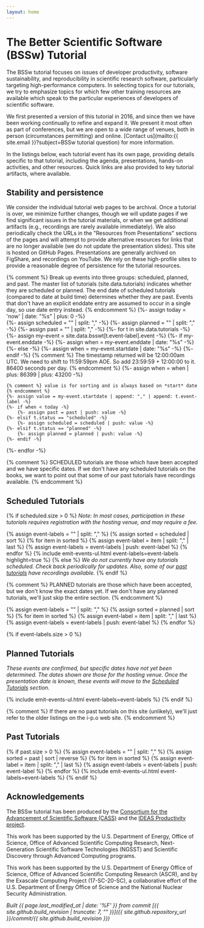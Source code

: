 ```yaml
---
layout: home
---
```

# The Better Scientific Software (BSSw) Tutorial

The BSSw tutorial focuses on issues of developer productivity, software sustainability, and reproducibility in scientific research software, particularly targeting high-performance computers.  In selecting topics for our tutorials, we try to emphasize topics for which few other training resources are available which speak to the particular experiences of developers of scientific software.

We first presented a version of this tutorial in 2016, and since then we have been working continually to refine and expand it.  We present it most often as part of conferences, but we are open to a wide range of venues, both in person (circumstances permitting) and online.  [Contact us](mailto:{{ site.email }}?subject=BSSw tutorial question) for more information.

In the listings below, each tutorial event has its own page, providing details specific to that tutorial, including the agenda, presentations, hands-on activities, and other resources.  Quick links are also provided to key tutorial artifacts, where available.

## Stability and persistence

We consider the individual tutorial web pages to be archival.  Once a tutorial is over, we minimize further changes, though we will update pages if we find significant issues in the tutorial materials, or when we get additional artifacts (e.g., recordings are rarely available immediately).  We also periodically check the URLs in the "Resources from Presentations" sections of the pages and will attempt to provide alternative resources for links that are no longer available (we do not update the presentation slides).  This site is hosted on GitHub Pages.  Presentations are generally archived on FigShare, and recordings on YouTube.  We rely on these high-profile sites to provide a reasonable degree of persistence for the tutorial resources.

{% comment %}
  Break up events into three groups: scheduled, planned, and past.
  The master list of tutorials (site.data.tutorials) indicates whether they are scheduled or planned.
  The end date of scheduled tutorials (compared to date at build time) determines whether they are past.
  Events that don't have an explicit enddate entry are assumed to occur in a single day, so use date entry instead.
{% endcomment %}
{%- assign today = 'now' | date: "%s" | plus: 0 -%}  
{%- assign scheduled = "" | split: "," -%}
{%- assign planned = "" | split: "," -%}
{%- assign past = "" | split: "," -%}
{%- for t in site.data.tutorials -%}
    {%- assign my-event = site.data.bsswt[t.event-label].event -%}
    {%- if my-event.enddate -%}
      {%- assign when = my-event.enddate | date: "%s" -%}
    {%- else -%}
       {%- assign when = my-event.startdate | date: "%s" -%}
    {%- endif -%}
    {% comment %} 
      The timestamp returned will be 12:00:00am UTC. We need to shift to 11:59:59pm AOE. 
      So add 23:59:59 + 12:00:00 to it.  86400 seconds per day.
    {% endcomment %}
    {%- assign when = when | plus: 86399 | plus: 43200 -%}
      
    {% comment %} value is for sorting and is always based on *start* date {% endcomment %}
    {%- assign value = my-event.startdate | append: "," | append: t.event-label -%}
    {%- if when < today -%}
        {%- assign past = past | push: value -%}
    {%- elsif t.status == "scheduled" -%}
        {%- assign scheduled = scheduled | push: value -%}
    {%- elsif t.status == "planned" -%}
        {%- assign planned = planned | push: value -%}
    {%- endif -%}
{%- endfor -%}

{% comment %}
    SCHEDULED tutorials are those which have been accepted and we have specific dates.
    If we don't have any scheduled tutorials on the books, we want to point out that
    some of our past tutorials have recordings available.
{% endcomment %}
## Scheduled Tutorials

{% if scheduled.size > 0 %}
*Note: In most cases, participation in these tutorials requires registration with the hosting venue, and may require a fee.*

  {% assign event-labels = "" | split: "," %}
  {% assign sorted = scheduled | sort %}
  {% for item in sorted %}
    {% assign event-label = item | split: "," | last %}
    {% assign event-labels = event-labels | push: event-label %}
  {% endfor %}
  {% include emit-events-ul.html event-labels=event-labels highlight=true %}
{% else %}
*We do not currently have any tutorials scheduled.  Check back periodically for updates.  Also, some of our [past tutorials](#past-tutorials) have recordings available.*
{% endif %}

{% comment %}
    PLANNED tutorials are those which have been accepted, but we don't know the exact dates yet.
    If we don't have any planned tutorials, we'll just skip the entire section.
{% endcomment %}

{% assign event-labels = "" | split: "," %}
{% assign sorted = planned | sort %}
{% for item in sorted %}
  {% assign event-label = item | split: "," | last %}
  {% assign event-labels = event-labels | push: event-label %}
{% endfor %}

{% if event-labels.size > 0 %}
## Planned Tutorials

*These events are confirmed, but specific dates have not yet been determined.  The dates shown are those for the hosting venue. Once the presentation date is known, these events will move to the [Scheduled Tutorials](#scheduled-tutorials) section.*

{% include emit-events-ul.html event-labels=event-labels %}
{% endif %}

{% comment %}
    If there are no past tutorials on this site (unlikely), we'll just refer to the older listings
    on the i-p.o web site.
{% endcomment %}
## Past Tutorials

{% if past.size > 0 %}
  {% assign event-labels = "" | split: "," %}
  {% assign sorted = past | sort | reverse %}
  {% for item in sorted %}
    {% assign event-label = item | split: "," | last %}
    {% assign event-labels = event-labels | push: event-label %}
  {% endfor %}
  {% include emit-events-ul.html event-labels=event-labels %}
{% endif %}

## Acknowledgements

The BSSw tutorial has been produced by the [Consortium for the Advancement of Scientific Software (CASS)](https://cass.community/) and the [IDEAS Productivity project](https://ideas-productivity.org).

This work has been supported by the U.S. Department of Energy, Office of Science, Office of Advanced Scientific Computing Research, Next-Generation Scientific Software Technologies (NGSST) and Scientific Discovery through Advanced Computing programs.

This work has been supported by the U.S. Department of Energy Office of Science, Office of Advanced Scientific Computing Research (ASCR), and by the Exascale Computing Project (17-SC-20-SC), a collaborative effort of the U.S. Department of Energy Office of Science and the National Nuclear Security Administration.

*Built {{ page.last_modified_at | date: '%F' }} from commit [{{ site.github.build_revision | truncate: 7, "" }}]({{ site.github.repository_url }}/commit/{{ site.github.build_revision }})*
